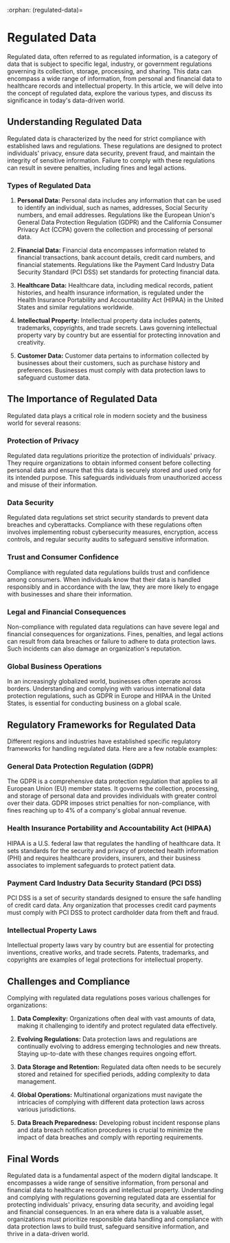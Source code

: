 :orphan:
(regulated-data)=

# Regulated Data

Regulated data, often referred to as regulated information, is a category of data that is subject to specific legal, industry, or government regulations governing its collection, storage, processing, and sharing. This data can encompass a wide range of information, from personal and financial data to healthcare records and intellectual property. In this article, we will delve into the concept of regulated data, explore the various types, and discuss its significance in today's data-driven world.

## Understanding Regulated Data

Regulated data is characterized by the need for strict compliance with established laws and regulations. These regulations are designed to protect individuals' privacy, ensure data security, prevent fraud, and maintain the integrity of sensitive information. Failure to comply with these regulations can result in severe penalties, including fines and legal actions.

### Types of Regulated Data

1. **Personal Data:** Personal data includes any information that can be used to identify an individual, such as names, addresses, Social Security numbers, and email addresses. Regulations like the European Union's General Data Protection Regulation (GDPR) and the California Consumer Privacy Act (CCPA) govern the collection and processing of personal data.

2. **Financial Data:** Financial data encompasses information related to financial transactions, bank account details, credit card numbers, and financial statements. Regulations like the Payment Card Industry Data Security Standard (PCI DSS) set standards for protecting financial data.

3. **Healthcare Data:** Healthcare data, including medical records, patient histories, and health insurance information, is regulated under the Health Insurance Portability and Accountability Act (HIPAA) in the United States and similar regulations worldwide.

4. **Intellectual Property:** Intellectual property data includes patents, trademarks, copyrights, and trade secrets. Laws governing intellectual property vary by country but are essential for protecting innovation and creativity.

5. **Customer Data:** Customer data pertains to information collected by businesses about their customers, such as purchase history and preferences. Businesses must comply with data protection laws to safeguard customer data.

## The Importance of Regulated Data

Regulated data plays a critical role in modern society and the business world for several reasons:

### Protection of Privacy

Regulated data regulations prioritize the protection of individuals' privacy. They require organizations to obtain informed consent before collecting personal data and ensure that this data is securely stored and used only for its intended purpose. This safeguards individuals from unauthorized access and misuse of their information.

### Data Security

Regulated data regulations set strict security standards to prevent data breaches and cyberattacks. Compliance with these regulations often involves implementing robust cybersecurity measures, encryption, access controls, and regular security audits to safeguard sensitive information.

### Trust and Consumer Confidence

Compliance with regulated data regulations builds trust and confidence among consumers. When individuals know that their data is handled responsibly and in accordance with the law, they are more likely to engage with businesses and share their information.

### Legal and Financial Consequences

Non-compliance with regulated data regulations can have severe legal and financial consequences for organizations. Fines, penalties, and legal actions can result from data breaches or failure to adhere to data protection laws. Such incidents can also damage an organization's reputation.

### Global Business Operations

In an increasingly globalized world, businesses often operate across borders. Understanding and complying with various international data protection regulations, such as GDPR in Europe and HIPAA in the United States, is essential for conducting business on a global scale.

## Regulatory Frameworks for Regulated Data

Different regions and industries have established specific regulatory frameworks for handling regulated data. Here are a few notable examples:

### General Data Protection Regulation (GDPR)

The GDPR is a comprehensive data protection regulation that applies to all European Union (EU) member states. It governs the collection, processing, and storage of personal data and provides individuals with greater control over their data. GDPR imposes strict penalties for non-compliance, with fines reaching up to 4% of a company's global annual revenue.

### Health Insurance Portability and Accountability Act (HIPAA)

HIPAA is a U.S. federal law that regulates the handling of healthcare data. It sets standards for the security and privacy of protected health information (PHI) and requires healthcare providers, insurers, and their business associates to implement safeguards to protect patient data.

### Payment Card Industry Data Security Standard (PCI DSS)

PCI DSS is a set of security standards designed to ensure the safe handling of credit card data. Any organization that processes credit card payments must comply with PCI DSS to protect cardholder data from theft and fraud.

### Intellectual Property Laws

Intellectual property laws vary by country but are essential for protecting inventions, creative works, and trade secrets. Patents, trademarks, and copyrights are examples of legal protections for intellectual property.

## Challenges and Compliance

Complying with regulated data regulations poses various challenges for organizations:

1. **Data Complexity:** Organizations often deal with vast amounts of data, making it challenging to identify and protect regulated data effectively.

2. **Evolving Regulations:** Data protection laws and regulations are continually evolving to address emerging technologies and new threats. Staying up-to-date with these changes requires ongoing effort.

3. **Data Storage and Retention:** Regulated data often needs to be securely stored and retained for specified periods, adding complexity to data management.

4. **Global Operations:** Multinational organizations must navigate the intricacies of complying with different data protection laws across various jurisdictions.

5. **Data Breach Preparedness:** Developing robust incident response plans and data breach notification procedures is crucial to minimize the impact of data breaches and comply with reporting requirements.

## Final Words

Regulated data is a fundamental aspect of the modern digital landscape. It encompasses a wide range of sensitive information, from personal and financial data to healthcare records and intellectual property. Understanding and complying with regulations governing regulated data are essential for protecting individuals' privacy, ensuring data security, and avoiding legal and financial consequences. In an era where data is a valuable asset, organizations must prioritize responsible data handling and compliance with data protection laws to build trust, safeguard sensitive information, and thrive in a data-driven world.
